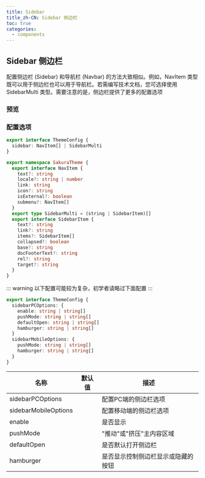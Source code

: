 ```yaml
---
title: Sidebar
title_zh-CN: Sidebar 侧边栏
toc: true
categories:
  - components
---
```


## Sidebar 侧边栏

配置侧边栏 (Sidebar) 和导航栏 (Navbar) 的方法大致相似。例如，NavItem 类型既可以用于侧边栏也可以用于导航栏。若需编写技术文档，您可选择使用 SidebarMulti 类型。需要注意的是，侧边栏提供了更多的配置选项

### 预览

<SakuraSidebarPG />

### 配置选项

```ts
export interface ThemeConfig {
  sidebar: NavItem[] | SidebarMulti
}
```

``` ts
export namespace SakuraTheme {
  export interface NavItem {
    text?: string
    locale?: string | number
    link: string
    icon?: string
    isExternal?: boolean
    submenu?: NavItem[]
  }
  export type SidebarMulti = (string | SidebarItem)[]
  export interface SidebarItem {
    text?: string
    link?: string
    items?: SidebarItem[]
    collapsed?: boolean
    base?: string
    docFooterText?: string
    rel?: string
    target?: string
  }
}
```

::: warning
以下配置可能较为复杂，初学者请略过下面配置
:::

```ts
export interface ThemeConfig {
  sidebarPCOptions: {
    enable: string | string[]
    pushMode: string | string[]
    defaultOpen: string | string[]
    hamburger: string | string[]
  }
  sidebarMobileOptions: {
    pushMode: string | string[]
    hamburger: string | string[]
  }
}
```

| 名称 | 默认值 | 描述 |
| ---- | ---- | ---- |
| sidebarPCOptions |  | 配置PC端的侧边栏选项 |
| sidebarMobileOptions |  | 配置移动端的侧边栏选项 |
| enable |  | 是否显示 |
| pushMode |  | "推动"或"挤压"主内容区域 |
| defaultOpen |  | 是否默认打开侧边栏 |
| hamburger |  | 是否显示控制侧边栏显示或隐藏的按钮 |
